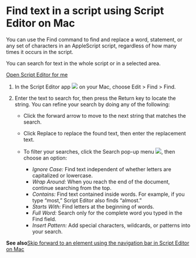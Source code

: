 # Find text in a script using Script Editor on Mac

You can use the Find command to find and replace a word, statement, or any set of characters in an AppleScript script, regardless of how many times it occurs in the script.

You can search for text in the whole script or in a selected area.

[Open Script Editor for me](https://support.apple.com/guide/script-editor/find-text-in-a-script-scpedt1073/2.11/mac/x-help-action:/openApp?bundleId=com.apple.ScriptEditor2)

1. In the Script Editor app ![](https://help.apple.com/assets/67DB7E842551EA97CB00BED5/67DB7E8502C5F38AAF0D7DC6/en_US/2d1774dafc25e40f6f806216d54cdf01.png) on your Mac, choose Edit &gt; Find &gt; Find.
2. Enter the text to search for, then press the Return key to locate the string. You can refine your search by doing any of the following:

   * Click the forward arrow to move to the next string that matches the search.
   * Click Replace to replace the found text, then enter the replacement text.
   * To filter your searches, click the Search pop-up menu ![](https://help.apple.com/assets/67DB7E842551EA97CB00BED5/67DB7E8502C5F38AAF0D7DC6/en_US/bb4de0babc81c7fedb3e9663d00d7a3a.png), then choose an option:

     * *Ignore Case:* Find text independent of whether letters are capitalized or lowercase.
     * *Wrap Around:* When you reach the end of the document, continue searching from the top.
     * *Contains:* Find text contained inside words. For example, if you type “most,” Script Editor also finds “almost.”
     * *Starts With:* Find letters at the beginning of words.
     * *Full Word:* Search only for the complete word you typed in the Find field.
     * *Insert Pattern:* Add special characters, wildcards, or patterns into your search.

**See also**[Skip forward to an element using the navigation bar in Script Editor on Mac](https://support.apple.com/guide/script-editor/skip-element-navigation-bar--scpedt1124/2.11/mac/26)
